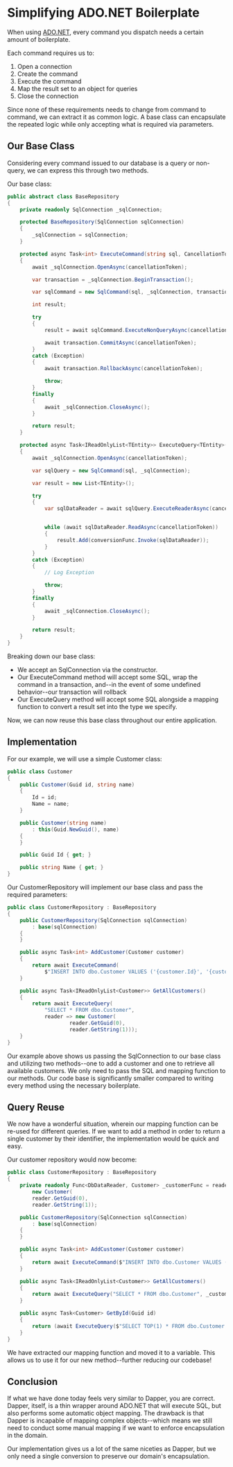 # Simplifying ADO.NET Boilerplate

When using [ADO.NET](https://docs.microsoft.com/en-us/dotnet/framework/data/adonet/ado-net-overview), every command you dispatch needs a certain amount of boilerplate.

Each command requires us to:

1. Open a connection
2. Create the command
3. Execute the command
4. Map the result set to an object for queries
5. Close the connection

Since none of these requirements needs to change from command to command, we can extract it as common logic. A base class can encapsulate the repeated logic while only accepting what is required via parameters.

## Our Base Class

Considering every command issued to our database is a query or non-query, we can express this through two methods.

Our base class:

```csharp
public abstract class BaseRepository
{
    private readonly SqlConnection _sqlConnection;

    protected BaseRepository(SqlConnection sqlConnection)
    {
        _sqlConnection = sqlConnection;
    }

    protected async Task<int> ExecuteCommand(string sql, CancellationToken cancellationToken = default)
    {
        await _sqlConnection.OpenAsync(cancellationToken);

        var transaction = _sqlConnection.BeginTransaction();

        var sqlCommand = new SqlCommand(sql, _sqlConnection, transaction);

        int result;

        try
        {
            result = await sqlCommand.ExecuteNonQueryAsync(cancellationToken);

            await transaction.CommitAsync(cancellationToken);
        }
        catch (Exception)
        {
            await transaction.RollbackAsync(cancellationToken);

            throw;
        }
        finally
        {
            await _sqlConnection.CloseAsync();
        }

        return result;
    }

    protected async Task<IReadOnlyList<TEntity>> ExecuteQuery<TEntity>(string sql, Func<SqlDataReader, TEntity> conversionFunc, CancellationToken cancellationToken = default)
    {
        await _sqlConnection.OpenAsync(cancellationToken);

        var sqlQuery = new SqlCommand(sql, _sqlConnection);

        var result = new List<TEntity>();

        try
        {
            var sqlDataReader = await sqlQuery.ExecuteReaderAsync(cancellationToken);


            while (await sqlDataReader.ReadAsync(cancellationToken))
            {
                result.Add(conversionFunc.Invoke(sqlDataReader));
            }
        }
        catch (Exception)
        {
            // Log Exception

            throw;
        }
        finally
        {
            await _sqlConnection.CloseAsync();
        }

        return result;
    }
}
```

Breaking down our base class:

- We accept an SqlConnection via the constructor.
- Our ExecuteCommand method will accept some SQL, wrap the command in a transaction, and--in the event of some undefined behavior--our transaction will rollback
- Our ExecuteQuery method will accept some SQL alongside a mapping function to convert a result set into the type we specify.

Now, we can now reuse this base class throughout our entire application.

## Implementation

For our example, we will use a simple Customer class:

```csharp
public class Customer
{
    public Customer(Guid id, string name)
    {
        Id = id;
        Name = name;
    }

    public Customer(string name)
        : this(Guid.NewGuid(), name)
    {
    }

    public Guid Id { get; }

    public string Name { get; }
}
```

Our CustomerRepository will implement our base class and pass the required parameters:

```csharp
public class CustomerRepository : BaseRepository
{
    public CustomerRepository(SqlConnection sqlConnection)
        : base(sqlConnection)
    {
    }

    public async Task<int> AddCustomer(Customer customer)
    {
        return await ExecuteCommand(
            $"INSERT INTO dbo.Customer VALUES ('{customer.Id}', '{customer.Name}')");
    }

    public async Task<IReadOnlyList<Customer>> GetAllCustomers()
    {
        return await ExecuteQuery(
            "SELECT * FROM dbo.Customer",
            reader => new Customer(
                    reader.GetGuid(0),
                    reader.GetString(1)));
    }
}
```

Our example above shows us passing the SqlConnection to our base class and utilizing two methods--one to add a customer and one to retrieve all available customers. We only need to pass the SQL and mapping function to our methods. Our code base is significantly smaller compared to writing every method using the necessary boilerplate.

## Query Reuse

We now have a wonderful situation, wherein our mapping function can be re-used for different queries. If we want to add a method in order to return a single customer by their identifier, the implementation would be quick and easy.

Our customer repository would now become:

```csharp
public class CustomerRepository : BaseRepository
{
    private readonly Func<DbDataReader, Customer> _customerFunc = reader =>
        new Customer(
        reader.GetGuid(0),
        reader.GetString(1));

    public CustomerRepository(SqlConnection sqlConnection)
        : base(sqlConnection)
    {
    }

    public async Task<int> AddCustomer(Customer customer)
    {
        return await ExecuteCommand($"INSERT INTO dbo.Customer VALUES ('{customer.Id}', '{customer.Name}')");
    }

    public async Task<IReadOnlyList<Customer>> GetAllCustomers()
    {
        return await ExecuteQuery("SELECT * FROM dbo.Customer", _customerFunc);
    }

    public async Task<Customer> GetById(Guid id)
    {
        return (await ExecuteQuery($"SELECT TOP(1) * FROM dbo.Customer WHERE Id='{id}'", _customerFunc)).First();
    }
}
```

We have extracted our mapping function and moved it to a variable. This allows us to use it for our new method--further reducing our codebase!

## Conclusion

If what we have done today feels very similar to Dapper, you are correct. Dapper, itself, is a thin wrapper around ADO.NET that will execute SQL, but also performs some automatic object mapping. The drawback is that Dapper is incapable of mapping complex objects--which means we still need to conduct some manual mapping if we want to enforce encapsulation in the domain.

Our implementation gives us a lot of the same niceties as Dapper, but we only need a single conversion to preserve our domain's encapsulation.
